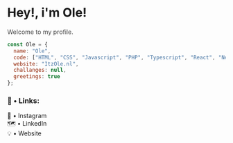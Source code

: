<h1>Hey!, i'm Ole!</h1>
<p style="opacity:.8;">Welcome to my profile.</p>

```javascript
const Ole = {
  name: "Ole",
  code: ["HTML", "CSS", "Javascript", "PHP", "Typescript", "React", "NextJS", "Express.js"],
  website: "ItzOle.nl",
  challanges: null,
  greetings: true
};
```

<h3>📎 • Links:</h3>
<a href="https://www.instagram.com/itzouluhh/" target="_blank" style="text-decoration: none;">📸 • Instagram</a>
<br>
<a href="https://www.linkedin.com/in/ole-welling-77a967274/" target="_blank" style="text-decoration: none;">🗺️ • LinkedIn</a>
<br>
<a href="https://itzole.nl/" target="_blank" style="text-decoration: none;">💡 • Website</a>
